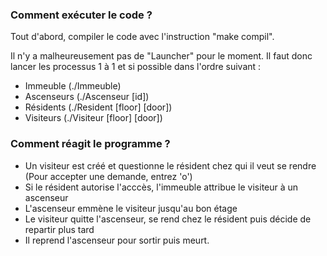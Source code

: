 
### Comment exécuter le code ?

Tout d'abord, compiler le code avec l'instruction "make compil".

Il n'y a malheureusement pas de "Launcher" pour le moment.
Il faut donc lancer les processus 1 à 1 et si possible dans l'ordre suivant :
* Immeuble (./Immeuble)
* Ascenseurs (./Ascenseur [id])
* Résidents (./Resident [floor] [door])
* Visiteurs (./Visiteur [floor] [door])

### Comment réagit le programme ?

* Un visiteur est créé et questionne le résident chez qui il veut se rendre (Pour accepter une demande, entrez 'o')
* Si le résident autorise l'acccès, l'immeuble attribue le visiteur à un ascenseur
* L'ascenseur emmène le visiteur jusqu'au bon étage
* Le visiteur quitte l'ascenseur, se rend chez le résident puis décide de repartir plus tard
* Il reprend l'ascenseur pour sortir puis meurt.
